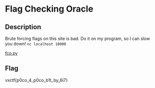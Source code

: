 Flag Checking Oracle
===

## Description

Brute forcing flags on this site is bad. Do it on my program, so I can slow you down!
`nc localhost 10000`

[fco.py](challenge/fco.py)

## Flag

vxctf{p0co_4_p0co_b1t_by_6i7}